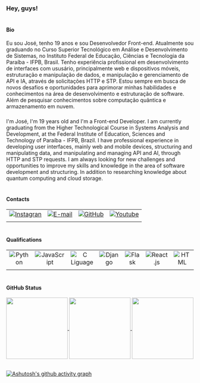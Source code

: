 #
### Hey, guys!

#
#### Bio
Eu sou José, tenho 19 anos e sou Desenvolvedor Front-end. Atualmente sou graduando no Curso Superior Tecnológico em Análise e Desenvolvimento de Sistemas, no Instituto Federal de Educação, Ciências e Tecnologia da Paraíba - IFPB, Brasil. Tenho experiência profissional em desenvolvimento de interfaces com ususário, principalmente web e dispositivos móveis, estruturação e manipulação de dados, e manipulação e gerenciamento de API e IA, através de solicitações HTTP e STP. Estou sempre em busca de novos desafios e oportunidades para aprimorar minhas habilidades e conhecimentos na área de desenvolvimento e estruturação de software. Além de pesquisar conhecimentos sobre computação quântica e armazenamento em nuvem.

###
I'm José, I'm 19 years old and I'm a Front-end Developer. I am currently graduating from the Higher Technological Course in Systems Analysis and Development, at the Federal Institute of Education, Sciences and Technology of Paraíba - IFPB, Brazil. I have professional experience in developing user interfaces, mainly web and mobile devices, structuring and manipulating data, and manipulating and managing API and AI, through HTTP and STP requests. I am always looking for new challenges and opportunities to improve my skills and knowledge in the area of ​​software development and structuring. In addition to researching knowledge about quantum computing and cloud storage.


#
#### Contacts
|       |       |       |       |
|:-----:|:-----:|:-----:|:-----:|
| [![Instagran](https://img.shields.io/badge/-Instagram-%23E4405F?style=for-the-badge&logo=instagram&logoColor=white)](https://www.instagram.com/jose_arruda__/) | [![E-mail](https://img.shields.io/badge/-Gmail-%23333?style=for-the-badge&logo=gmail&logoColor=white)](ferrazarrudaanderson@gmail.com) | [![GitHub](https://img.shields.io/badge/-LinkedIn-%230077B5?style=for-the-badge&logo=linkedin&logoColor=white)](https://www.linkedin.com/in/anderson-arruda-276677244) | [![Youtube](https://img.shields.io/badge/YouTube-FF0000?style=for-the-badge&logo=youtube&logoColor=white)](https://youtube.com/channel/UCtnXnDOE-HnuF7d3uo1nh2w) |
|       |       |       |       |

#
#### Qualifications 
|       |       |       |       |       |       |       |       |
|:-----:|:-----:|:-----:|:-----:|:-----:|:-----:|:-----:|:-----:|
| ![Python](https://img.shields.io/badge/-Python-0D1117?style=for-the-badge&logo=python&labelColor=0D1117) | ![JavaScript](https://img.shields.io/badge/-JavaScript-0D1117?style=for-the-badge&logo=javascript&labelColor=0D1117) | ![C Liguage](https://img.shields.io/badge/-C-0D1117?style=for-the-badge&logo=C&labelColor=0D1117) | ![Django](https://img.shields.io/badge/-Django-0D1117?style=for-the-badge&logo=django&labelColor=0D1117) | ![Flask](https://img.shields.io/badge/-Flask-0D1117?style=for-the-badge&logo=flask&logoColor=1572B6&labelColor=0D1117) | ![React.js](https://img.shields.io/badge/-React.js-0D1117?style=for-the-badge&logo=react&labelColor=0D1117) | ![HTML](https://img.shields.io/badge/-HTML-0D1117?style=for-the-badge&logo=HTML5&logoColor=orange&labelColor=0D1117) | ![CSS](https://img.shields.io/badge/-CSS-0D1117?style=for-the-badge&logo=CSS3&logoColor=1572B6&labelColor=0D1117) |
|       |       |       |       |       |       |       |       |

#
#### GitHub Status
<div align="justfy">
  <a href="https://github.com/JAndersonArruda">
    <img height=165 align="center" src="https://github-readme-stats.vercel.app/api?username=JAndersonArruda&show_icons=true&theme=highcontrast&hide_border=true" />
    <img height=165 align="center" src="https://github-readme-stats.vercel.app/api/top-langs/?username=JAndersonArruda&layout=compact&size_weight=0.5&count_weight=0.5&langs_count=8&theme=highcontrast&hide_border=true" />
    <img height=165 align="center" src="https://github-readme-stats.vercel.app/api/gist?id=bbfce31e0217a3689c8d961a356cb10d&theme=highcontrast&hide_border=true" />
  </a>
</div>

<br>

[![Ashutosh's github activity graph](https://github-readme-activity-graph.vercel.app/graph?username=JAndersonArruda&bg_color=000000&color=e7f216&line=f28016&point=00ffff&area=true&hide_border=true)](https://github.com/ashutosh00710/github-readme-activity-graph)

